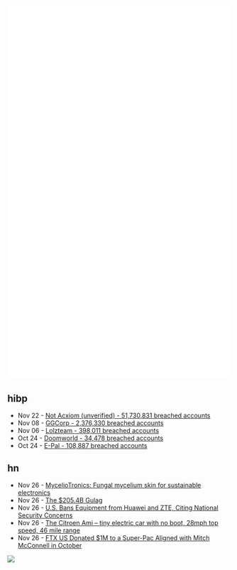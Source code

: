 ![Metrics](https://raw.githubusercontent.com/phixion/phixion/master/metrics.svg)

## hibp

<!--
for https://github.com/phixion/phixion/blob/main/.github/workflows/feeds.yml
-->
<!--START_SECTION:haveibeenpwnd-->
- Nov 22 - [Not Acxiom (unverified) - 51,730,831 breached accounts](https://haveibeenpwned.com/PwnedWebsites#NotAcxiom)
- Nov 08 - [GGCorp - 2,376,330 breached accounts](https://haveibeenpwned.com/PwnedWebsites#GGCorp)
- Nov 06 - [Lolzteam - 398,011 breached accounts](https://haveibeenpwned.com/PwnedWebsites#Lolzteam)
- Oct 24 - [Doomworld - 34,478 breached accounts](https://haveibeenpwned.com/PwnedWebsites#Doomworld)
- Oct 24 - [E-Pal - 108,887 breached accounts](https://haveibeenpwned.com/PwnedWebsites#EPal)
<!--END_SECTION:haveibeenpwnd-->

## hn

<!--
for https://github.com/phixion/phixion/blob/main/.github/workflows/feeds.yml
-->
<!--START_SECTION:hn-->
- Nov 26 - [MycelioTronics: Fungal mycelium skin for sustainable electronics](https://www.science.org/doi/10.1126/sciadv.add7118)
- Nov 26 - [The $205.4B Gulag](https://gouldasks.substack.com/p/the-2054-billion-gulag)
- Nov 26 - [U.S. Bans Equipment from Huawei and ZTE, Citing National Security Concerns](https://www.barrons.com/articles/u-s-bans-equipment-from-huawei-and-zte-citing-national-security-concerns-51669413820)
- Nov 26 - [The Citroen Ami – tiny electric car with no boot, 28mph top speed, 46 mile range](https://www.thisismoney.co.uk/money/electriccars/article-11443201/Can-really-live-Citroen-Ami-dinky-EV-test.html)
- Nov 26 - [FTX US Donated $1M to a Super-Pac Aligned with Mitch McConnell in October](https://www.bloomberg.com/news/articles/2022-11-25/ftx-mcconnell-bankman-fried-super-pac-donation)
<!--END_SECTION:hn-->

<!--
for https://yhype.me
-->
![](https://hit.yhype.me/github/profile?user_id=13013670)
